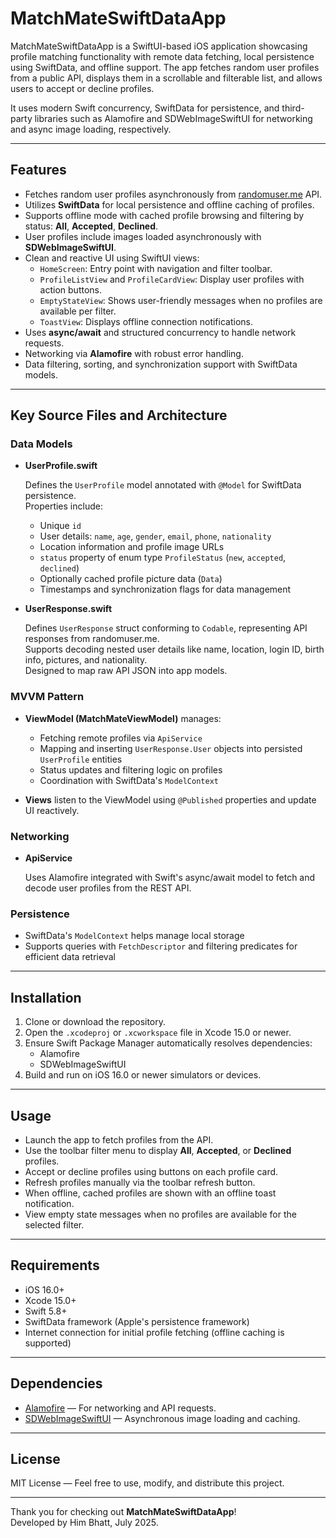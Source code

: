 # MatchMateSwiftDataApp

MatchMateSwiftDataApp is a SwiftUI-based iOS application showcasing profile matching functionality with remote data fetching, local persistence using SwiftData, and offline support. The app fetches random user profiles from a public API, displays them in a scrollable and filterable list, and allows users to accept or decline profiles.

It uses modern Swift concurrency, SwiftData for persistence, and third-party libraries such as Alamofire and SDWebImageSwiftUI for networking and async image loading, respectively.

---

## Features

- Fetches random user profiles asynchronously from [randomuser.me](https://randomuser.me) API.
- Utilizes **SwiftData** for local persistence and offline caching of profiles.
- Supports offline mode with cached profile browsing and filtering by status: **All**, **Accepted**, **Declined**.
- User profiles include images loaded asynchronously with **SDWebImageSwiftUI**.
- Clean and reactive UI using SwiftUI views:
  - `HomeScreen`: Entry point with navigation and filter toolbar.
  - `ProfileListView` and `ProfileCardView`: Display user profiles with action buttons.
  - `EmptyStateView`: Shows user-friendly messages when no profiles are available per filter.
  - `ToastView`: Displays offline connection notifications.
- Uses **async/await** and structured concurrency to handle network requests.
- Networking via **Alamofire** with robust error handling.
- Data filtering, sorting, and synchronization support with SwiftData models.

---

## Key Source Files and Architecture

### Data Models

- **UserProfile.swift**

  Defines the `UserProfile` model annotated with `@Model` for SwiftData persistence.  
  Properties include:
  - Unique `id`
  - User details: `name`, `age`, `gender`, `email`, `phone`, `nationality`
  - Location information and profile image URLs
  - `status` property of enum type `ProfileStatus` (`new`, `accepted`, `declined`)
  - Optionally cached profile picture data (`Data`)
  - Timestamps and synchronization flags for data management

- **UserResponse.swift**

  Defines `UserResponse` struct conforming to `Codable`, representing API responses from randomuser.me.  
  Supports decoding nested user details like name, location, login ID, birth info, pictures, and nationality.  
  Designed to map raw API JSON into app models.

### MVVM Pattern

- **ViewModel (MatchMateViewModel)** manages:
  - Fetching remote profiles via `ApiService`
  - Mapping and inserting `UserResponse.User` objects into persisted `UserProfile` entities
  - Status updates and filtering logic on profiles
  - Coordination with SwiftData's `ModelContext`

- **Views** listen to the ViewModel using `@Published` properties and update UI reactively.

### Networking

- **ApiService**

  Uses Alamofire integrated with Swift's async/await model to fetch and decode user profiles from the REST API.

### Persistence

- SwiftData's `ModelContext` helps manage local storage
- Supports queries with `FetchDescriptor` and filtering predicates for efficient data retrieval

---

## Installation

1. Clone or download the repository.
2. Open the `.xcodeproj` or `.xcworkspace` file in Xcode 15.0 or newer.
3. Ensure Swift Package Manager automatically resolves dependencies:
   - Alamofire
   - SDWebImageSwiftUI
4. Build and run on iOS 16.0 or newer simulators or devices.

---

## Usage

- Launch the app to fetch profiles from the API.
- Use the toolbar filter menu to display **All**, **Accepted**, or **Declined** profiles.
- Accept or decline profiles using buttons on each profile card.
- Refresh profiles manually via the toolbar refresh button.
- When offline, cached profiles are shown with an offline toast notification.
- View empty state messages when no profiles are available for the selected filter.

---

## Requirements

- iOS 16.0+
- Xcode 15.0+
- Swift 5.8+
- SwiftData framework (Apple's persistence framework)
- Internet connection for initial profile fetching (offline caching is supported)

---

## Dependencies

- [Alamofire](https://github.com/Alamofire/Alamofire) — For networking and API requests.
- [SDWebImageSwiftUI](https://github.com/SDWebImage/SDWebImageSwiftUI) — Asynchronous image loading and caching.

---

## License

MIT License — Feel free to use, modify, and distribute this project.

---

Thank you for checking out **MatchMateSwiftDataApp**!  
Developed by Him Bhatt, July 2025.
